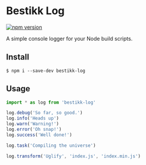 # Bestikk Log

[![npm version](http://img.shields.io/npm/v/bestikk-log.svg)](https://www.npmjs.org/package/bestikk-log)

A simple console logger for your Node build scripts.

## Install

    $ npm i --save-dev bestikk-log

## Usage

```javascript
import * as log from 'bestikk-log'

log.debug('So far, so good.')
log.info('Heads up')
log.warn('Warning!')
log.error('Oh snap!')
log.success('Well done!')

log.task('Compiling the universe')

log.transform('Uglify', 'index.js', 'index.min.js')
```
